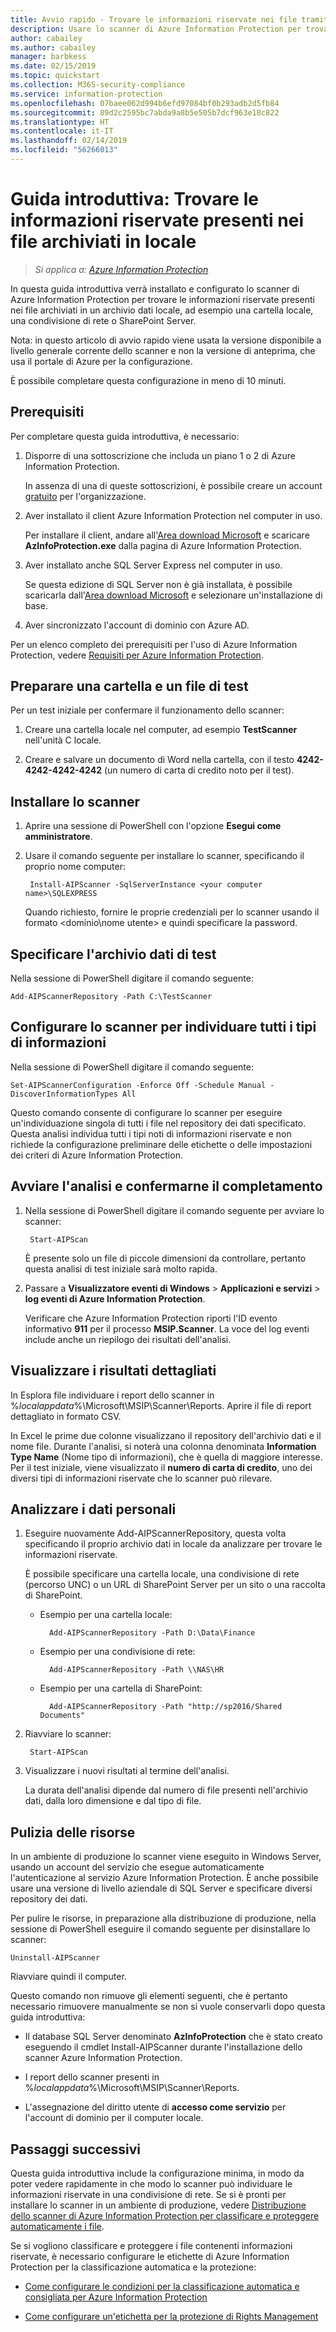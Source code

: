 ```yaml
---
title: Avvio rapido - Trovare le informazioni riservate nei file tramite lo scanner di Azure Information Protection - AIP
description: Usare lo scanner di Azure Information Protection per trovare le informazioni riservate presenti nei file archiviati in locale.
author: cabailey
ms.author: cabailey
manager: barbkess
ms.date: 02/15/2019
ms.topic: quickstart
ms.collection: M365-security-compliance
ms.service: information-protection
ms.openlocfilehash: 07baee062d994b6efd97084bf0b293adb2d5fb84
ms.sourcegitcommit: 89d2c2595bc7abda9a8b5e505b7dcf963e18c822
ms.translationtype: HT
ms.contentlocale: it-IT
ms.lasthandoff: 02/14/2019
ms.locfileid: "56266013"
---
```

# <a name="quickstart-find-what-sensitive-information-you-have-in-files-stored-on-premises"></a>Guida introduttiva: Trovare le informazioni riservate presenti nei file archiviati in locale

>*Si applica a: [Azure Information Protection](https://azure.microsoft.com/pricing/details/information-protection)*

In questa guida introduttiva verrà installato e configurato lo scanner di Azure Information Protection per trovare le informazioni riservate presenti nei file archiviati in un archivio dati locale, ad esempio una cartella locale, una condivisione di rete o SharePoint Server.

Nota: in questo articolo di avvio rapido viene usata la versione disponibile a livello generale corrente dello scanner e non la versione di anteprima, che usa il portale di Azure per la configurazione.

È possibile completare questa configurazione in meno di 10 minuti.

## <a name="prerequisites"></a>Prerequisiti

Per completare questa guida introduttiva, è necessario:

1. Disporre di una sottoscrizione che includa un piano 1 o 2 di Azure Information Protection.
    
    In assenza di una di queste sottoscrizioni, è possibile creare un account [gratuito](https://portal.office.com/Signup/Signup.aspx?OfferId=87dd2714-d452-48a0-a809-d2f58c4f68b7) per l'organizzazione.

2. Aver installato il client Azure Information Protection nel computer in uso. 
    
    Per installare il client, andare all'[Area download Microsoft](https://www.microsoft.com/en-us/download/details.aspx?id=53018) e scaricare **AzInfoProtection.exe** dalla pagina di Azure Information Protection.
    
3. Aver installato anche SQL Server Express nel computer in uso.
    
    Se questa edizione di SQL Server non è già installata, è possibile scaricarla dall'[Area download Microsoft](https://www.microsoft.com/en-us/sql-server/sql-server-editions-express) e selezionare un'installazione di base.

4. Aver sincronizzato l'account di dominio con Azure AD.

Per un elenco completo dei prerequisiti per l'uso di Azure Information Protection, vedere [Requisiti per Azure Information Protection](requirements.md).

## <a name="prepare-a-test-folder-and-file"></a>Preparare una cartella e un file di test

Per un test iniziale per confermare il funzionamento dello scanner:

1. Creare una cartella locale nel computer, ad esempio **TestScanner** nell'unità C locale.

2. Creare e salvare un documento di Word nella cartella, con il testo **4242-4242-4242-4242** (un numero di carta di credito noto per il test).

## <a name="install-the-scanner"></a>Installare lo scanner

1. Aprire una sessione di PowerShell con l'opzione **Esegui come amministratore**.

2. Usare il comando seguente per installare lo scanner, specificando il proprio nome computer:
    
        Install-AIPScanner -SqlServerInstance <your computer name>\SQLEXPRESS
    
    Quando richiesto, fornire le proprie credenziali per lo scanner usando il formato \<dominio\nome utente> e quindi specificare la password. 

## <a name="specify-your-test-data-store"></a>Specificare l'archivio dati di test

Nella sessione di PowerShell digitare il comando seguente:

    Add-AIPScannerRepository -Path C:\TestScanner

## <a name="configure-the-scanner-to-discover-all-information-types"></a>Configurare lo scanner per individuare tutti i tipi di informazioni

Nella sessione di PowerShell digitare il comando seguente:

    Set-AIPScannerConfiguration -Enforce Off -Schedule Manual -DiscoverInformationTypes All

Questo comando consente di configurare lo scanner per eseguire un'individuazione singola di tutti i file nel repository dei dati specificato. Questa analisi individua tutti i tipi noti di informazioni riservate e non richiede la configurazione preliminare delle etichette o delle impostazioni dei criteri di Azure Information Protection.

## <a name="start-the-scan-and-confirm-it-finished"></a>Avviare l'analisi e confermarne il completamento

1. Nella sessione di PowerShell digitare il comando seguente per avviare lo scanner:
    
        Start-AIPScan
    
    È presente solo un file di piccole dimensioni da controllare, pertanto questa analisi di test iniziale sarà molto rapida. 

2. Passare a **Visualizzatore eventi di Windows** > **Applicazioni e servizi** > **log eventi di Azure Information Protection**. 
    
    Verificare che Azure Information Protection riporti l'ID evento informativo **911** per il processo **MSIP.Scanner**. La voce del log eventi include anche un riepilogo dei risultati dell'analisi.

## <a name="see-detailed-results"></a>Visualizzare i risultati dettagliati

In Esplora file individuare i report dello scanner in %*localappdata*%\Microsoft\MSIP\Scanner\Reports. Aprire il file di report dettagliato in formato CSV.

In Excel le prime due colonne visualizzano il repository dell'archivio dati e il nome file. Durante l'analisi, si noterà una colonna denominata **Information Type Name** (Nome tipo di informazioni), che è quella di maggiore interesse. Per il test iniziale, viene visualizzato il **numero di carta di credito**, uno dei diversi tipi di informazioni riservate che lo scanner può rilevare.

## <a name="scan-your-own-data"></a>Analizzare i dati personali

1. Eseguire nuovamente Add-AIPScannerRepository, questa volta specificando il proprio archivio dati in locale da analizzare per trovare le informazioni riservate. 
    
    È possibile specificare una cartella locale, una condivisione di rete (percorso UNC) o un URL di SharePoint Server per un sito o una raccolta di SharePoint. 
    
    - Esempio per una cartella locale:
        
            Add-AIPScannerRepository -Path D:\Data\Finance
    
    - Esempio per una condivisione di rete:
        
            Add-AIPScannerRepository -Path \\NAS\HR
    
    - Esempio per una cartella di SharePoint:
        
            Add-AIPScannerRepository -Path "http://sp2016/Shared Documents"

2. Riavviare lo scanner:
    
        Start-AIPScan

3. Visualizzare i nuovi risultati al termine dell'analisi. 
    
    La durata dell'analisi dipende dal numero di file presenti nell'archivio dati, dalla loro dimensione e dal tipo di file. 

## <a name="clean-up-resources"></a>Pulizia delle risorse

In un ambiente di produzione lo scanner viene eseguito in Windows Server, usando un account del servizio che esegue automaticamente l'autenticazione al servizio Azure Information Protection. È anche possibile usare una versione di livello aziendale di SQL Server e specificare diversi repository dei dati. 

Per pulire le risorse, in preparazione alla distribuzione di produzione, nella sessione di PowerShell eseguire il comando seguente per disinstallare lo scanner:

    Uninstall-AIPScanner

Riavviare quindi il computer.

Questo comando non rimuove gli elementi seguenti, che è pertanto necessario rimuovere manualmente se non si vuole conservarli dopo questa guida introduttiva:

- Il database SQL Server denominato **AzInfoProtection** che è stato creato eseguendo il cmdlet Install-AIPScanner durante l'installazione dello scanner Azure Information Protection. 

- I report dello scanner presenti in %*localappdata*%\Microsoft\MSIP\Scanner\Reports.

- L'assegnazione del diritto utente di **accesso come servizio** per l'account di dominio per il computer locale.


## <a name="next-steps"></a>Passaggi successivi

Questa guida introduttiva include la configurazione minima, in modo da poter vedere rapidamente in che modo lo scanner può individuare le informazioni riservate in una condivisione di rete. Se si è pronti per installare lo scanner in un ambiente di produzione, vedere [Distribuzione dello scanner di Azure Information Protection per classificare e proteggere automaticamente i file](deploy-aip-scanner.md).

Se si vogliono classificare e proteggere i file contenenti informazioni riservate, è necessario configurare le etichette di Azure Information Protection per la classificazione automatica e la protezione:

- [Come configurare le condizioni per la classificazione automatica e consigliata per Azure Information Protection](configure-policy-classification.md)

- [Come configurare un'etichetta per la protezione di Rights Management](configure-policy-protection.md)
